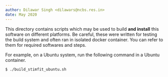 ```yaml
---
author: Dilawar Singh <dilawars@ncbs.res.in>
date: May 2020
---
```


This directory contains scripts which may be used to build __and install__ this
software on different platforms. Be careful, these were written for testing
the build system and often ran in isolated docker container. You can refer to
them for required softwares and steps.

For example, on a Ubuntu system, run the following command in a Ubuntu container.

`
$ ./build_stimfit_ubuntu.sh
`
